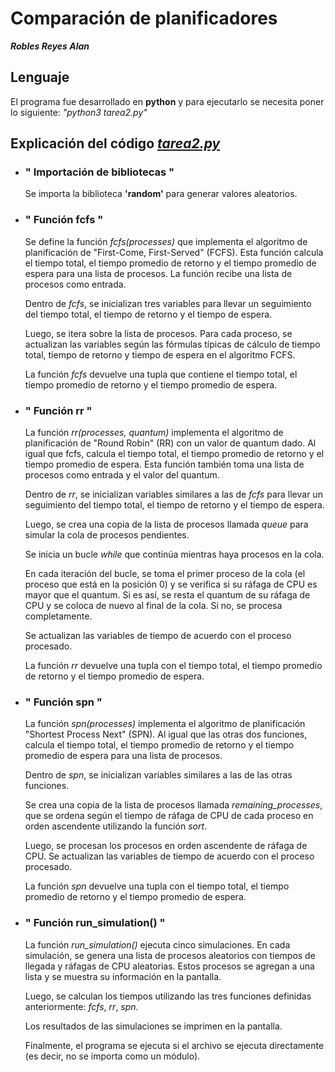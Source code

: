 # Comparación de planificadores

**_Robles Reyes Alan_**

## Lenguaje

El programa fue desarrollado en **python** y para ejecutarlo se necesita poner lo siguiente: _"python3 tarea2.py"_

## Explicación del código [_tarea2.py_](tarea2.py)

- ### " Importación de bibliotecas "

    Se importa la biblioteca **'random'** para generar valores aleatorios.

- ### " Función fcfs "
	
	Se define la función _fcfs(processes)_ que implementa el algoritmo de planificación de "First-Come, First-Served" (FCFS). Esta función calcula el tiempo total, el tiempo promedio de retorno y el tiempo promedio de espera para una lista de procesos. La función recibe una lista de procesos como entrada.

	Dentro de _fcfs_, se inicializan tres variables para llevar un seguimiento del tiempo total, el tiempo de retorno y el tiempo de espera.

	Luego, se itera sobre la lista de procesos. Para cada proceso, se actualizan las variables según las fórmulas típicas de cálculo de tiempo total, tiempo de retorno y tiempo de espera en el algoritmo FCFS.

	La función _fcfs_ devuelve una tupla que contiene el tiempo total, el tiempo promedio de retorno y el tiempo promedio de espera.

- ### " Función rr "

	La función _rr(processes, quantum)_ implementa el algoritmo de planificación de "Round Robin" (RR) con un valor de quantum dado. Al igual que fcfs, calcula el tiempo total, el tiempo promedio de retorno y el tiempo promedio de espera. Esta función también toma una lista de procesos como entrada y el valor del quantum.

	Dentro de _rr_, se inicializan variables similares a las de _fcfs_ para llevar un seguimiento del tiempo total, el tiempo de retorno y el tiempo de espera.

	Luego, se crea una copia de la lista de procesos llamada _queue_ para simular la cola de procesos pendientes.

	Se inicia un bucle _while_ que continúa mientras haya procesos en la cola.

	En cada iteración del bucle, se toma el primer proceso de la cola (el proceso que está en la posición 0) y se verifica si su ráfaga de CPU es mayor que el quantum. Si es así, se resta el quantum de su ráfaga de CPU y se coloca de nuevo al final de la cola. Si no, se procesa completamente.

	Se actualizan las variables de tiempo de acuerdo con el proceso procesado.

	La función _rr_ devuelve una tupla con el tiempo total, el tiempo promedio de retorno y el tiempo promedio de espera.

- ### " Función spn "

	La función _spn(processes)_ implementa el algoritmo de planificación "Shortest Process Next" (SPN). Al igual que las otras dos funciones, calcula el tiempo total, el tiempo promedio de retorno y el tiempo promedio de espera para una lista de procesos.

	Dentro de _spn_, se inicializan variables similares a las de las otras funciones.

	Se crea una copia de la lista de procesos llamada _remaining_processes_, que se ordena según el tiempo de ráfaga de CPU de cada proceso en orden ascendente utilizando la función _sort_.

	Luego, se procesan los procesos en orden ascendente de ráfaga de CPU. Se actualizan las variables de tiempo de acuerdo con el proceso procesado.

	La función _spn_ devuelve una tupla con el tiempo total, el tiempo promedio de retorno y el tiempo promedio de espera.

- ### " Función run_simulation() "

	La función _run_simulation()_ ejecuta cinco simulaciones. En cada simulación, se genera una lista de procesos aleatorios con tiempos de llegada y ráfagas de CPU aleatorias. Estos procesos se agregan a una lista y se muestra su información en la pantalla.

	Luego, se calculan los tiempos utilizando las tres funciones definidas anteriormente: _fcfs_, _rr_, _spn_.

	Los resultados de las simulaciones se imprimen en la pantalla.

	Finalmente, el programa se ejecuta si el archivo se ejecuta directamente (es decir, no se importa como un módulo).